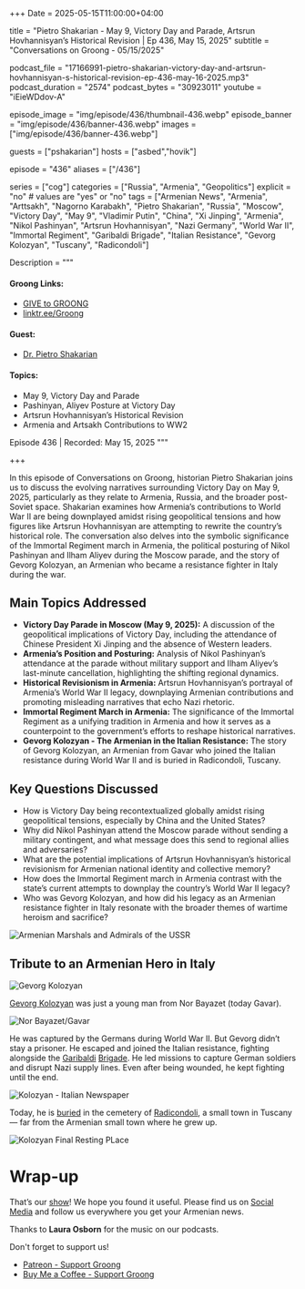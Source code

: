 +++
Date = 2025-05-15T11:00:00+04:00

title = "Pietro Shakarian - May 9, Victory Day and Parade, Artsrun Hovhannisyan’s Historical Revision | Ep 436, May 15, 2025"
subtitle = "Conversations on Groong - 05/15/2025"

podcast_file     = "17166991-pietro-shakarian-victory-day-and-artsrun-hovhannisyan-s-historical-revision-ep-436-may-16-2025.mp3"
podcast_duration = "2574"
podcast_bytes    = "30923011"
youtube = "iEieWDdov-A"

episode_image = "img/episode/436/thumbnail-436.webp"
episode_banner = "img/episode/436/banner-436.webp"
images = ["img/episode/436/banner-436.webp"]

guests = ["pshakarian"]
hosts = ["asbed","hovik"]

episode = "436"
aliases = ["/436"]

series = ["cog"]
categories = ["Russia", "Armenia", "Geopolitics"]
explicit = "no" # values are "yes" or "no"
tags = ["Armenian News", "Armenia", "Arttsakh", "Nagorno Karabakh", "Pietro Shakarian", "Russia", "Moscow", "Victory Day", "May 9", "Vladimir Putin", "China", "Xi Jinping", "Armenia", "Nikol Pashinyan", "Artsrun Hovhannisyan", "Nazi Germany", "World War II", "Immortal Regiment", "Garibaldi Brigade", "Italian Resistance", "Gevorg Kolozyan", "Tuscany", "Radicondoli"]

Description = """

#### Groong Links:
* [GIVE to GROONG](https://podcasts.groong.org/donate)
* [linktr.ee/Groong](https://linktr.ee/groong)

#### Guest:
* [Dr. Pietro Shakarian](/guest/pshakarian)

#### Topics:
* May 9, Victory Day and Parade
* Pashinyan, Aliyev Posture at Victory Day
* Artsrun Hovhannisyan’s Historical Revision
* Armenia and Artsakh Contributions to WW2

Episode 436 | Recorded: May 15, 2025 """

+++

In this episode of Conversations on Groong, historian Pietro Shakarian joins us to discuss the evolving narratives surrounding Victory Day on May 9, 2025, particularly as they relate to Armenia, Russia, and the broader post-Soviet space. Shakarian examines how Armenia’s contributions to World War II are being downplayed amidst rising geopolitical tensions and how figures like Artsrun Hovhannisyan are attempting to rewrite the country’s historical role. The conversation also delves into the symbolic significance of the Immortal Regiment march in Armenia, the political posturing of Nikol Pashinyan and Ilham Aliyev during the Moscow parade, and the story of Gevorg Kolozyan, an Armenian who became a resistance fighter in Italy during the war.  

## Main Topics Addressed  
- **Victory Day Parade in Moscow (May 9, 2025):** A discussion of the geopolitical implications of Victory Day, including the attendance of Chinese President Xi Jinping and the absence of Western leaders.  
- **Armenia’s Position and Posturing:** Analysis of Nikol Pashinyan’s attendance at the parade without military support and Ilham Aliyev’s last-minute cancellation, highlighting the shifting regional dynamics.  
- **Historical Revisionism in Armenia:** Artsrun Hovhannisyan’s portrayal of Armenia’s World War II legacy, downplaying Armenian contributions and promoting misleading narratives that echo Nazi rhetoric.  
- **Immortal Regiment March in Armenia:** The significance of the Immortal Regiment as a unifying tradition in Armenia and how it serves as a counterpoint to the government’s efforts to reshape historical narratives.  
- **Gevorg Kolozyan - The Armenian in the Italian Resistance:** The story of Gevorg Kolozyan, an Armenian from Gavar who joined the Italian resistance during World War II and is buried in Radicondoli, Tuscany.  

## Key Questions Discussed  
- How is Victory Day being recontextualized globally amidst rising geopolitical tensions, especially by China and the United States?  
- Why did Nikol Pashinyan attend the Moscow parade without sending a military contingent, and what message does this send to regional allies and adversaries?  
- What are the potential implications of Artsrun Hovhannisyan’s historical revisionism for Armenian national identity and collective memory?  
- How does the Immortal Regiment march in Armenia contrast with the state’s current attempts to downplay the country’s World War II legacy?  
- Who was Gevorg Kolozyan, and how did his legacy as an Armenian resistance fighter in Italy resonate with the broader themes of wartime heroism and sacrifice?  

![Armenian Marshals and Admirals of the USSR](/img/episode/436/armenian-marshals-admirals.webp "Armenian Marshals and Admirals of the USSR")

## Tribute to an Armenian Hero in Italy

![Gevorg Kolozyan](/img/episode/436/gevorg-kolozyan.webp "Gevorg Kolozyan")

[Gevorg Kolozyan](https://hy.wikipedia.org/wiki/%D4%B3%D6%87%D5%B8%D6%80%D5%A3_%D5%94%D5%B8%D5%AC%D5%B8%D5%A6%D5%B5%D5%A1%D5%B6) was just a young man from Nor Bayazet (today Gavar).

![Nor Bayazet/Gavar](/img/episode/436/nor-bayazet.webp "Nor Bayazet/Gavar")

He was captured by the Germans during World War II. But Gevorg didn’t stay a prisoner. He escaped and joined the Italian resistance, fighting alongside the [Garibaldi](https://www.radiomaremmarossa.it/partigiani/xxiii-brigata-garibaldi-guido-radi-boscaglia/) [Brigade](https://en.wikipedia.org/wiki/Brigate_Garibaldi). He led missions to capture German soldiers and disrupt Nazi supply lines. Even after being wounded, he kept fighting until the end.

![Kolozyan - Italian Newspaper](/img/episode/436/kolozyan-italian-newspaper.webp "Kolozyan Italian Newspaper")

Today, he is [buried](https://resistenzatoscana.org/monumenti/radicondoli/tomba_di_kolesian/) in the cemetery of [Radicondoli](https://memo.anpi.it/monumenti/897/tomba-di-kolesian/), a small town in Tuscany — far from the Armenian small town where he grew up. 

![Kolozyan Final Resting PLace](/img/episode/436/gevorg-kolozyan-resting-place.webp "Kolozyan Final Resting Place")

# Wrap-up

That’s our [show](https://podcasts.groong.org/)! We hope you found it useful. Please find us on [Social Media](https://linktr.ee/groong) and follow us everywhere you get your Armenian news.

Thanks to **Laura Osborn** for the music on our podcasts.

Don't forget to support us!
* [Patreon - Support Groong](https://www.patreon.com/ann_groong)
* [Buy Me a Coffee - Support Groong](https://www.buymeacoffee.com/groong)

